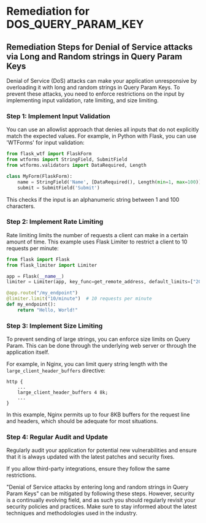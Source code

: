 # Remediation for DOS_QUERY_PARAM_KEY

## Remediation Steps for Denial of Service attacks via Long and Random strings in Query Param Keys
Denial of Service (DoS) attacks can make your application unresponsive by overloading it with long and random strings in Query Param Keys. To prevent these attacks, you need to enforce restrictions on the input by implementing input validation, rate limiting, and size limiting.

### Step 1: Implement Input Validation
You can use an allowlist approach that denies all inputs that do not explicitly match the expected values. For example, in Python with Flask, you can use 'WTForms' for input validation:

```python
from flask_wtf import FlaskForm
from wtforms import StringField, SubmitField
from wtforms.validators import DataRequired, Length

class MyForm(FlaskForm):
    name = StringField('Name', [DataRequired(), Length(min=1, max=100)])
    submit = SubmitField('Submit')
```
This checks if the input is an alphanumeric string between 1 and 100 characters.

### Step 2: Implement Rate Limiting
Rate limiting limits the number of requests a client can make in a certain amount of time. This example uses Flask Limiter to restrict a client to 10 requests per minute:

```python
from flask import Flask
from flask_limiter import Limiter

app = Flask(__name__)
limiter = Limiter(app, key_func=get_remote_address, default_limits=["200 per day", "50 per hour"])

@app.route("/my_endpoint")
@limiter.limit("10/minute")  # 10 requests per minute
def my_endpoint():
    return "Hello, World!"
```

### Step 3: Implement Size Limiting
To prevent sending of large strings, you can enforce size limits on Query Param. This can be done through the underlying web server or through the application itself.

For example, in Nginx, you can limit query string length with the `large_client_header_buffers` directive:

```nginx
http {
    ...
    large_client_header_buffers 4 8k;
    ...
}
```
In this example, Nginx permits up to four 8KB buffers for the request line and headers, which should be adequate for most situations.

### Step 4: Regular Audit and Update
Regularly audit your application for potential new vulnerabilities and ensure that it is always updated with the latest patches and security fixes.

If you allow third-party integrations, ensure they follow the same restrictions. 

"Denial of Service attacks by entering long and random strings in Query Param Keys" can be mitigated by following these steps. However, security is a continually evolving field, and as such you should regularly revisit your security policies and practices. Make sure to stay informed about the latest techniques and methodologies used in the industry.